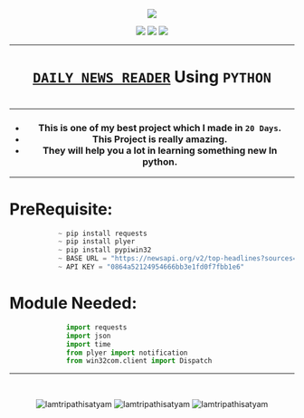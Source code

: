 <p align="center">
<img src="https://icons.iconarchive.com/icons/designcontest/ecommerce-business/128/news-icon.png" />
</p>

<p align="center">
<img src="https://forthebadge.com/images/badges/for-you.svg" />
<img src="http://ForTheBadge.com/images/badges/made-with-python.svg" />
<img src="https://forthebadge.com/images/badges/built-by-developers.svg" />
</p>

_______________________________
### <h1 align="center"><a href="https://github.com/Iamtripathisatyam/Daily_News_Notification/blob/main/News_Reader_Notification">**`DAILY NEWS READER`**</a> Using `PYTHON`<h1/>
_______________________________

<h3 align="center">
  
- This is one of my best project which I made in `20 Days`.
- This Project is really amazing.
- They will help you a lot in learning something new In python.

</h3>

_______________________________

# PreRequisite:
```python
            ~ pip install requests
            ~ pip install plyer
            ~ pip install pypiwin32
            ~ BASE URL = "https://newsapi.org/v2/top-headlines?sources=the-times-of-india"
            ~ API KEY = "0864a52124954666bb3e1fd0f7fbb1e6"
```             

# Module Needed:
```python 
              import requests
              import json
              import time
              from plyer import notification
              from win32com.client import Dispatch
```

_________________________________

<br/>
<p align="center">
<img src="https://badges.pufler.dev/visits/Iamtripathisatyam/Daily_News_Notification?style=for-the-badge&logo=github&logoColor=yellow" alt=Iamtripathisatyam />
<img src="https://badges.pufler.dev/updated/Iamtripathisatyam/Daily_News_Notification?style=for-the-badge&logo=github&logoColor=yellow" alt=Iamtripathisatyam />
<img src="https://badges.pufler.dev/created/Iamtripathisatyam/Daily_News_Notification?style=for-the-badge&logo=github&logoColor=yellow" alt=Iamtripathisatyam />
</p>
